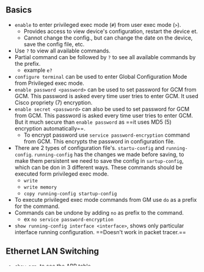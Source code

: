 
Basics
--
- `enable` to enter privileged exec mode (`#`) from user  exec mode (`>`).
	- Provides access to view device's configuration, restart the device et.
	- Cannot change the config., but can change the date on the device, save the config file, etc.
- Use  `?` to view all available commands.
- Partial command can be followed by `?` to see all available commands  by the prefix.
	- example `e?`
- `configure terminal` can be used to enter Global Configuration Mode from Privileged exec mode.
- `enable password <password>` can be used to set password for GCM from GCM. This password is asked every time user tries to enter GCM. It used Cisco propriety (7) encryption.
- `enable secret <password>` can also be used to set password for GCM from GCM. This password is asked every time user tries to enter GCM. But it much secure than `enable password` as ==it uses MD5 (5) encryption automatically==.
	- To encrypt password use `service password-encryption` command from GCM. This encrypts the password in configuration file.
- There are 2 types of configuration file's. `startu-config` and `running-config`. `running-config` has the changes we made before saving, to make them persistent we need to save the  config in `sartup-config`, which can be don in 3 different ways. These commands should be executed form privileged exec mode.
	- `write`
	- `write memory`
	- `copy running-config startup-config`
- To execute privileged exec mode commands from GM use `do` as a prefix for the command.
- Commands can be undone by adding `no` as prefix to the command.
	- ex `no service password-encryption`
- `show running-config interface <interface>`, shows only particular interface running configuration. ==Doesn't work in packet tracer.==


Ethernet LAN Switching
--
  - `show arp`, to see the ARP table.
  - `show mac address-table`, to see the mac address table, previous command on old devices is `show mac-address-table`.
  - `clear mac address-table dynamic`
	  - `clear mac address-table address <mac address>` (doesn't work on packet tracer)
	  - `clear mac address-table address interface <interface>` (doesn't work on packet tracer)
- `show ip interface brief` to see status of interfaces.
- `interface gig0/0` to select an interface and `interface range gig0/0-9, 10, gig0/11-14` to select a rang of interfaces
- `decription ## DESCRIPTION ##`, command can be used to set description on an interface.
- `ip address <ip> <mask.mask.mask.mask>`, o set IP on an interface.
- `no shutdown` command enables administratively disabled interfaces, which is default state on router interfaces.
- `show interfaces <interface>` to see layer 1, 2 and partial layer 3 status of an interface.
- `show interfaces description` can be used to read description set on an interface.
- `show interfaces status`, to see interface status such as speed, duplex and type..
- `speed` and `duplex` commands can be used to set them manually.

Static Routing
--
- `ip route <destination-address> <net-mask> <next-hop>`
	- `ip route <destination-address> <net-mask> <exit-interface>`
	- `ip route <destination-address> <net-mask> <exit-interface> <next-hop>`

VLANS
--
- `show vlan brief`
- `show interfaces trunk`
- Creating VLAN's on a switch.
	- `interface range <range>`
	- `switchport mode acces`
	- `switchport acces vlan <number>`, if VLAN doesn't exist, it is created.
- Creating trunk ports.
	- `switchport trunk encapsulation dot1q`, by default encapsulation is set to `auto`. `auto` mode is not allowed by the switch, `dot1q` or `isl` should be used, though `isl` is no longer supported. 
	- `switchport mode trunk`
	- `switchport trunk allowed vlan num, num...`, allows only mentioned VLAN's on the trunk port.
	- `switchport trunk native vlan num`, mentioned VLAN traffic will be untagged, but the native VLAN should match on the other switch.
- ROAS VLAN configuration.
	- `interface g0/1.10`
	- `encapsulation dot1q <vlan-id>`
	- `encapsulation dot1q <vlan-id> native ` 

DTP and VTP
--

| Administrative Mode | Trunk      | Dynamic Desirable | Access     | Dynamic Auto |
| ------------------- | ---------- | ----------------- | ---------- | ------------ |
| Trunk               | Trunk      | Trunk             | Miss Match | Trunk        |
| Dynamic Desirable   | Trunk      | Trunk             | Access     | Trunk        |
| Access              | Miss Match | Access            | Access     | Access       |
| Dynamic Auto        | Trunk      | Trunk             | Access     | Access       |

STP
--
- `show spanning-tree [valn <vlan-id>]`
- `show spanning-tree interface <interface> detail`
- `spanning-tree vlan <valn-id> root primary`
- `spanning-tree vlan <valn-id> root secondary`
- `spanning-tree valn <valn-id> cost <cost>`
- `spanning-tree portfast [edge]`, on interface. `spanning-tree portfast [edge] trunk`
	- `sanning-tree portfast [edge] default`, from global configuration. Portfast is enabled on all access ports.
	- `spanning-tree portfast disable`, on interface.
- `spanning-tree bpdugaurd enable`, on interface
	- `spanning-tree portfast [edge] bpdugaurd enable`, from global configuration. Activates on all portfast enabled interfaces.
	- `spanning-tree bpduguard disable`
- `spanning-tree bpdufilter enable`, on interface. Port will ignore any BPDU's it receives.
	- `spanning-tree portfast [edge] bpdufilter default`, from global configuration. Activates BPDU filter on all portfast enabled interfaces.
	- `spanning-tree bpdu filter disable`.
- `spanning-tree guard root`, only on interfaces.
- `spanning-tree guard loop`
	- `spanning-tree loopguard default`, from global configuration. This enables on all ports.
	- `spanning-tree guard none`, to disable it on a specific port.